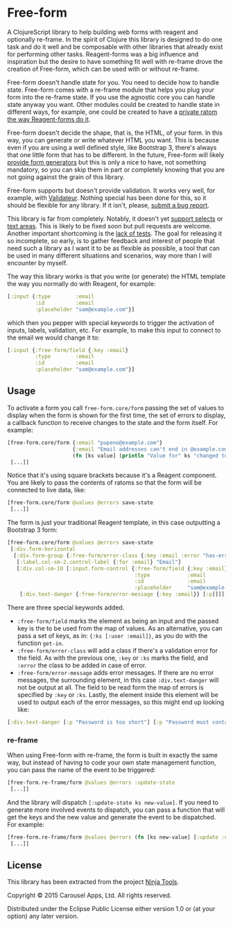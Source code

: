 # Free-form

A ClojureScript library to help building web forms with reagent and optionally re-frame. In the spirit of Clojure this
library is designed to do one task and do it well and be composable with other libraries that already exist for
performing other tasks. Reagent-forms was a big influence and inspiration but the desire to have something fit well with
re-frame drove the creation of Free-form, which can be used with or without re-frame.

Free-form doesn't handle state for you. You need to decide how to handle state. Free-form comes with a re-frame module
that helps you plug your form into the re-frame state. If you use the agnostic core you can handle state anyway you
want. Other modules could be created to handle state in different ways, for example, one could be created to have a
[private ratom the way Reagent-forms do it](https://github.com/carouselapps/free-form/issues/1).

Free-form doesn't decide the shape, that is, the HTML, of your form. In this way, you can generate or write whatever
HTML you want. This is because even if you are using a well defined style, like Bootstrap 3, there's always that one
little form that has to be different. In the future, Free-form will likely
[provide form generators](https://github.com/carouselapps/free-form/issues/2) but this is only a nice to have, not
something mandatory, so you can skip them in part or completely knowing that you are not going against the grain of this
library.

Free-form supports but doesn't provide validation. It works very well, for example, with
[Validateur](http://clojurevalidations.info/). Nothing special has been done for this, so it should be flexible for any
library. If it isn't, please, [submit a bug report](https://github.com/carouselapps/free-form/issues/new).

This library is far from completely. Notably, it doesn't yet
[support selects](https://github.com/carouselapps/free-form/issues/3) or
[text areas](https://github.com/carouselapps/free-form/issues/4). This is likely to be fixed soon but pull requests are
welcome. Another important shortcoming is the [lack of tests](https://github.com/carouselapps/free-form/issues/6). The
goal for releasing it so incomplete, so early, is to gather feedback and interest of people that need such a library as
I want it to be as flexible as possible, a tool that can be used in many different situations and scenarios, way more
than I will encounter by myself.

The way this library works is that you write (or generate) the HTML template the way you normally do with Reagent, for
example:

```clojure
[:input {:type        :email
         :id          :email
         :placeholder "sam@example.com"}]
```

which then you pepper with special keywords to trigger the activation of inputs, labels, validation, etc. For example,
to make this input to connect to the email we would change it to:

```clojure
[:input {:free-form/field {:key :email}
         :type        :email
         :id          :email
         :placeholder "sam@example.com"}]
```

## Usage

To activate a form you call ```free-form.core/form``` passing the set of values to display when the form is shown for
the first time, the set of errors to display, a callback function to receive changes to the state and the form itself.
For example:

```clojure
[free-form.core/form {:email "pupeno@example.com"}
                     {:email "Email addresses can't end in @example.com"}
                     (fn [ks value] (println "Value for" ks "changed to" value))
 [...]]
```

Notice that it's using square brackets because it's a Reagent component. You are likely to pass the contents of ratoms
so that the form will be connected to live data, like:

```clojure
[free-form.core/form @values @errors save-state
 [...]]
```

The form is just your traditional Reagent template, in this case outputting a Bootstrap 3 form:

```clojure
[free-form.core/form @values @errors save-state
 [:div.form-horizontal
  [:div.form-group {:free-form/error-class {:key :email :error "has-error"}}
   [:label.col-sm-2.control-label {:for :email} "Email"]
   [:div.col-sm-10 [:input.form-control {:free-form/field {:key :email}
                                         :type            :email
                                         :id              :email
                                         :placeholder     "sam@example.com"}]
    [:div.text-danger {:free-form/error-message {:key :email}} [:p]]]]]]
```

There are three special keywords added.

* ```:free-form/field``` marks the element as being an input and the passed key is the to be used from the map of values.
As an alternative, you can pass a set of keys, as in: ```{:ks [:user :email]}```, as you do with the function
```get-in```.
* ```:free-form/error-class``` will add a class if there's a validation error for the field. As with the previous one,
```:key``` or ```:ks``` marks the field, and ```:error``` the class to be added in case of error.
* ```:free-form/error-message``` adds error messages. If there are no error messages, the surrounding element, in this
case ```:div.text-danger``` will not be output at all. The field to be read form the map of errors is specified by
 ```:key``` or ```:ks```. Lastly, the element inside this element will be used to output each of the error messages, so
 this might end up looking like:

```clojure
[:div.text-danger [:p "Password is too short"] [:p "Password must contain a symbol"]]
```

### re-frame

When using Free-form with re-frame, the form is built in exactly the same way, but instead of having to code your own
state management function, you can pass the name of the event to be triggered:

```clojure
[free-form.re-frame/form @values @errors :update-state
 [...]]
```

And the library will dispatch ```[:update-state ks new-value]```. If you need to generate more involved events to
dispatch, you can pass a function that will get the keys and the new value and generate the event to be dispatched. For
example:

```clojure
[free-form.re-frame/form @values @errors (fn [ks new-value] [:update :user ks ne-value])
 [...]]
```

## License

This library has been extracted from the project [Ninja Tools](http://tools.screensaver.ninja).

Copyright © 2015 Carousel Apps, Ltd. All rights reserved.

Distributed under the Eclipse Public License either version 1.0 or (at your option) any later version.
